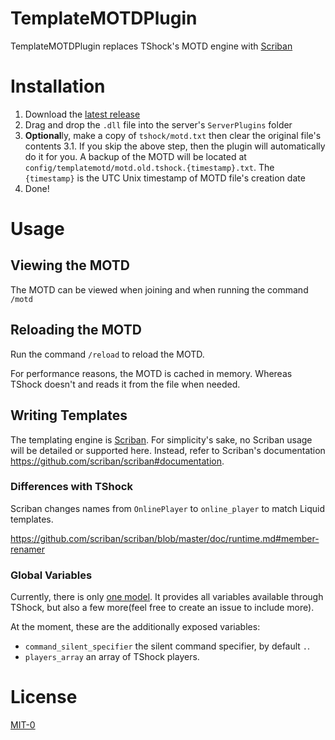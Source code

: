 # TemplateMOTDPlugin
TemplateMOTDPlugin replaces TShock's MOTD engine with [Scriban](https://github.com/scriban/scriban)

# Installation
1. Download the [latest release](https://github.com/Arthri/TemplateMOTDPlugin/releases/latest)
2. Drag and drop the `.dll` file into the server's `ServerPlugins` folder
3. **Optional**ly, make a copy of `tshock/motd.txt` then clear the original file's contents
  3.1. If you skip the above step, then the plugin will automatically do it for you. A backup of the MOTD will be located at `config/templatemotd/motd.old.tshock.{timestamp}.txt`. The `{timestamp}` is the UTC Unix timestamp of MOTD file's creation date
4. Done!

# Usage

## Viewing the MOTD
The MOTD can be viewed when joining and when running the command `/motd`

## Reloading the MOTD
Run the command `/reload` to reload the MOTD.

For performance reasons, the MOTD is cached in memory. Whereas TShock doesn't and reads it from the file when needed.

## Writing Templates
The templating engine is [Scriban](https://github.com/scriban/scriban). For simplicity's sake, no Scriban usage will be detailed or supported here. Instead, refer to Scriban's documentation https://github.com/scriban/scriban#documentation.

### Differences with TShock
Scriban changes names from `OnlinePlayer` to `online_player` to match Liquid templates.

https://github.com/scriban/scriban/blob/master/doc/runtime.md#member-renamer

### Global Variables
Currently, there is only [one model](https://github.com/Arthri/TemplateMOTDPlugin/blob/master/src/TemplateMOTDPlugin/Templating/DefaultModel.cs). It provides all variables available through TShock, but also a few more(feel free to create an issue to include more).

At the moment, these are the additionally exposed variables:
- `command_silent_specifier` the silent command specifier, by default `.`.
- `players_array` an array of TShock players.

# License
[MIT-0](https://github.com/Arthri/TemplateMOTDPlugin/blob/master/LICENSE)
